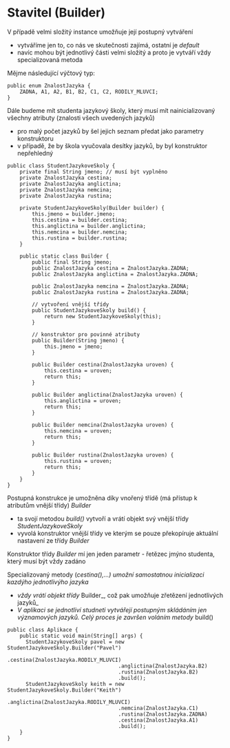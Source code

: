 # Stavitel (Builder)

V případě velmi složitý instance umožňuje její postupný vytváření
- vytváříme jen to, co nás ve skutečnosti zajímá, ostatní je _default_
- navíc mohou být jednotlivý části velmi složitý a proto je vytváří vždy specializovaná metoda

Mějme následující výčtový typ:

```
public enum ZnalostJazyka {
    ZADNA, A1, A2, B1, B2, C1, C2, RODILY_MLUVCI;
}

```

Dále budeme mít studenta jazykový školy, který musí mít nainicializovaný všechny atributy (znalosti všech uvedených jazyků)
- pro malý počet jazyků by šel jejich seznam předat jako parametry konstruktoru
- v případě, že by škola vyučovala desítky jazyků, by byl konstruktor nepřehledný

```
public class StudentJazykoveSkoly {
    private final String jmeno; // musí být vyplněno
    private ZnalostJazyka cestina;
    private ZnalostJazyka anglictina;
    private ZnalostJazyka nemcina;
    private ZnalostJazyka rustina;

    private StudentJazykoveSkoly(Builder builder) {
        this.jmeno = builder.jmeno;
        this.cestina = builder.cestina;
        this.anglictina = builder.anglictina;
        this.nemcina = builder.nemcina;
        this.rustina = builder.rustina;
    }

    public static class Builder {
        public final String jmeno;
        public ZnalostJazyka cestina = ZnalostJazyka.ZADNA;
        public ZnalostJazyka anglictina = ZnalostJazyka.ZADNA;

        public ZnalostJazyka nemcina = ZnalostJazyka.ZADNA;
        public ZnalostJazyka rustina = ZnalostJazyka.ZADNA;

        // vytvoření vnější třídy
        public StudentJazykoveSkoly build() {
            return new StudentJazykoveSkoly(this);
        }

        // konstruktor pro povinné atributy
        public Builder(String jmeno) {
            this.jmeno = jmeno;
        }

        public Builder cestina(ZnalostJazyka uroven) {
            this.cestina = uroven;
            return this;
        }

        public Builder anglictina(ZnalostJazyka uroven) {
            this.anglictina = uroven;
            return this;
        }

        public Builder nemcina(ZnalostJazyka uroven) {
            this.nemcina = uroven;
            return this;
        }

        public Builder rustina(ZnalostJazyka uroven) {
            this.rustina = uroven;
            return this;
        }
    }
}

```

Postupná konstrukce je umožněna díky vnořený třídě (má přístup k atributům vnější třídy) _Builder_
- ta svojí metodou _build()_ vytvoří a vrátí objekt svý vnější třídy _StudentJazykoveSkoly_
- vyvolá konstruktor vnější třídy ve kterým se pouze překopíruje aktuální nastavení ze třídy _Builder_

Konstruktor třídy _Builder_ mí jen jeden parametr - řetězec jmýno studenta, který musí být vždy zadáno

Specializovaný metody (_cestina(),...) umožní samostatnou inicializaci kazdýho jednotlivýho jazyka_
- _vždy vrátí objekt třídy_ Builder_, což pak umožňuje zřetězení jednotlivých jazyků_
- _V aplikaci se jednotliví studneti vytvářejí postupným skládáním jen významových jazyků._
_Celý proces je završen voláním metody_ build()

```
public class Aplikace {
    public static void main(String[] args) {
      StudentJazykoveSkoly pavel = new StudentJazykoveSkoly.Builder("Pavel")
                                    .cestina(ZnalostJazyka.RODILY_MLUVCI)
                                    .anglictina(ZnalostJazyka.B2)
                                    .rustina(ZnalostJazyka.B2)
                                    .build();
      StudentJazykoveSkoly keith = new StudentJazykoveSkoly.Builder("Keith")
                                    .anglictina(ZnalostJazyka.RODILY_MLUVCI)
                                    .nemcina(ZnalostJazyka.C1)
                                    .rustina(ZnalostJazyka.ZADNA)
                                    .cestina(ZnalostJazyka.A1)
                                    .build();
    }
}

```